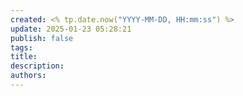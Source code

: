 ```yaml
---
created: <% tp.date.now("YYYY-MM-DD, HH:mm:ss") %>
update: 2025-01-23 05:28:21
publish: false
tags: 
title: 
description: 
authors:
---
```

